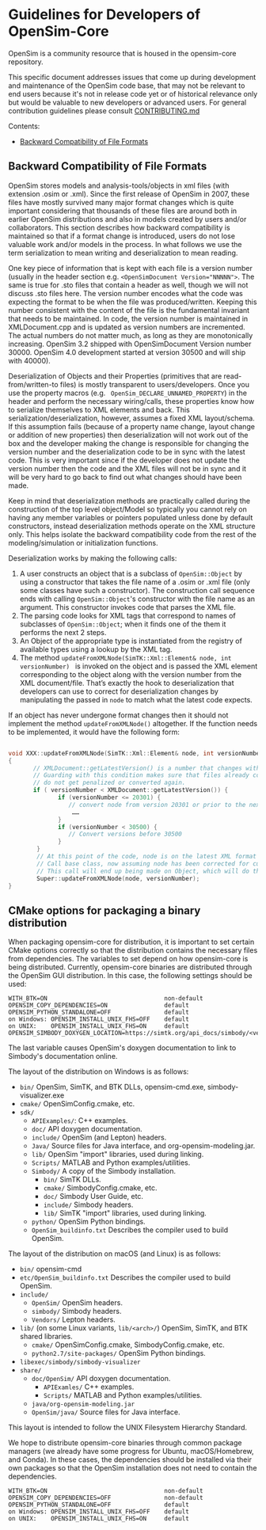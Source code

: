 Guidelines for Developers of OpenSim-Core
===========================================
OpenSim is a community resource that is housed in the opensim-core repository.

This specific document addresses issues that come up during development and maintenance of the OpenSim code base, that may not be relevant to end users because it's not in release code yet or of historical relevance only but would be 
valuable to new developers or advanced users. For general contribution guidelines please consult [CONTRIBUTING.md](https://github.com/opensim-org/opensim-core/blob/master/CONTRIBUTING.md)

Contents:

- [Backward Compatibility of File Formats](#backward-compatibility-of-file-formats)


Backward Compatibility of File Formats
--------------------------------------
OpenSim stores models and analysis-tools/objects in xml files (with extension .osim or .xml). Since the first release of OpenSim in 2007, these files have mostly survived many major format changes which is quite important considering that thousands of these files are around both in earlier OpenSim distributions and also in models created by users and/or collaborators. This section describes how backward compatibility is maintained so that if a format change is introduced, users do not lose valuable work and/or models in the process. In what follows we use the term serialization to mean writing and deserialization to mean reading. 

One key piece of information that is kept with each file is a version number (usually in the header section e.g. `<OpenSimDocument Version="NNNNN">`. The same is true for .sto files that contain a header as well, though we will not discuss .sto files here. The version number encodes what the code was expecting the format to be when the file was produced/written. Keeping this number consistent with the content of the file is the fundamental invariant that needs to be maintained. In code, the version number is maintained in XMLDocument.cpp and is updated as version numbers are incremented. The actual numbers do not matter much, as long as they are monotonically increasing. OpenSim 3.2 shipped with OpenSimDocument Version number 30000. OpenSim 4.0 development started at version 30500 and will ship with 40000).

Deserialization of Objects and their Properties (primitives that are read-from/written-to files) is mostly transparent to users/developers. Once you use the property macros (e.g. ` OpenSim_DECLARE_UNNAMED_PROPERTY`) in the header and perform the necessary wiring/calls, these properties know how to serialize themselves to XML elements and back. This serialization/deserialization, however, assumes a fixed XML layout/schema. If this assumption fails (because of a property name change, layout change or addition of new properties) then deserialization will not work out of the box and the developer making the change is responsible for changing the version number and the deserialization code to be in sync with the latest code. This is very important since if the developer does not update the version number then the code and the XML files will not be in sync and it will be very hard to go back to find out what changes should have been made. 

Keep in mind that deserialization methods are practically called during the construction of the top level object/Model so typically you cannot rely on having any member variables or pointers populated unless done by default constructors, instead deserialization methods operate on the XML structure only. This helps isolate the backward compatibility code from the rest of the modeling/simulation or initialization functions.

Deserialization works by making the following calls:
 1. A user constructs an object that is a subclass of `OpenSim::Object` by using a constructor that takes the file name of a .osim or .xml file (only some classes have such a constructor). The construction call sequence ends with calling `OpenSim::Object`'s constructor with the file name as an argument. This constructor invokes code that parses the XML file.
 2. The parsing code looks for XML tags that correspond to names of subclasses of `OpenSim::Object`; when it finds one of the them it performs the next 2 steps.
 3. An Object of the appropriate type is instantiated from the registry of available types using a lookup by the XML tag.
 4. The method `updateFromXMLNode(SimTK::Xml::Element& node, int versionNumber) ` is invoked on the object and is passed the XML element corresponding to the object along with the version number from the XML document/file. That’s exactly the hook to deserialization that developers can use to correct for deserialization changes by manipulating the passed in `node` to match what the latest code expects. 


If an object has never undergone format changes then it should not implement the method `updateFromXMLNode()` altogether.
If the function needs to be implemented, it would have the following form:
```cpp

void XXX::updateFromXMLNode(SimTK::Xml::Element& node, int versionNumber)
{
       // XMLDocument::getLatestVersion() is a number that changes with upgrades
       // Guarding with this condition makes sure that files already converted 
       // do not get penalized or converted again.
       if ( versionNumber < XMLDocument::getLatestVersion()) {
              if (versionNumber <= 20301) {
		         // convert node from version 20301 or prior to the next version
		          ……
              }
              if (versionNumber < 30500) {
	             // Convert versions before 30500 
              }
        }
        // At this point of the code, node is on the latest XML format
        // Call base class, now assuming node has been corrected for current version
        // This call will end up being made on Object, which will do the actual population of Property values
        Super::updateFromXMLNode(node, versionNumber);
}
```

CMake options for packaging a binary distribution
-------------------------------------------------

When packaging opensim-core for distribution, it is important to set certain
CMake options correctly so that the distribution contains the necessary files
from dependencies. The variables to set depend on how opensim-core is being
distributed. Currently, opensim-core binaries are distributed through the
OpenSim GUI distribution. In this case, the following settings should be used:

    WITH_BTK=ON                                 non-default
    OPENSIM_COPY_DEPENDENCIES=ON                default
    OPENSIM_PYTHON_STANDALONE=OFF               default
    on Windows: OPENSIM_INSTALL_UNIX_FHS=OFF    default
    on UNIX:    OPENSIM_INSTALL_UNIX_FHS=ON     default
    OPENSIM_SIMBODY_DOXYGEN_LOCATION=https://simtk.org/api_docs/simbody/<version>/

The last variable causes OpenSim's doxygen documentation to link to Simbody's
documentation online.

The layout of the distribution on Windows is as follows:

  - `bin/` OpenSim, SimTK, and BTK DLLs, opensim-cmd.exe, simbody-visualizer.exe
  - `cmake/` OpenSimConfig.cmake, etc.
  - `sdk/`
    - `APIExamples/`: C++ examples.
    - `doc/` API doxygen documentation.
    - `include/` OpenSim (and Lepton) headers.
    - `Java/` Source files for Java interface, and org-opensim-modeling.jar.
    - `lib/` OpenSim "import" libraries, used during linking.
    - `Scripts/` MATLAB and Python examples/utilities.
    - `Simbody/` A copy of the Simbody installation.
      - `bin/` SimTK DLLs.
      - `cmake/` SimbodyConfig.cmake, etc.
      - `doc/` Simbody User Guide, etc.
      - `include/` Simbody headers.
      - `lib/` SimTK "import" libraries, used during linking.
    - `python/` OpenSim Python bindings.
    - `OpenSim_buildinfo.txt` Describes the compiler used to build OpenSim.

The layout of the distribution on macOS (and Linux) is as follows:

  - `bin/` opensim-cmd
  - `etc/OpenSim_buildinfo.txt` Describes the compiler used to build OpenSim.
  - `include/`
    - `OpenSim/` OpenSim headers.
    - `simbody/` Simbody headers.
    - `Vendors/` Lepton headers.
  - `lib/` (on some Linux variants, `lib/<arch>/`) OpenSim, SimTK, and BTK  shared libraries.
    - `cmake/` OpenSimConfig.cmake, SimbodyConfig.cmake, etc.
    - `python2.7/site-packages/` OpenSim Python bindings.
  - `libexec/simbody/simbody-visualizer`
  - `share/`
    - `doc/OpenSim/` API doxygen documentation.
      - `APIExamles/` C++ examples.
      - `Scripts/` MATLAB and Python examples/utilities.
    - `java/org-opensim-modeling.jar`
    - `OpenSim/java/` Source files for Java interface.

This layout is intended to follow the UNIX Filesystem Hierarchy Standard.

We hope to distribute opensim-core binaries through common package managers
(we already have some progress for Ubuntu, macOS/Homebrew, and Conda). In these
cases, the dependencies should be installed via their own packages so that the
OpenSim installation does not need to contain the dependencies.

    WITH_BTK=ON                                 non-default
    OPENSIM_COPY_DEPENDENCIES=OFF               non-default
    OPENSIM_PYTHON_STANDALONE=OFF               default
    on Windows: OPENSIM_INSTALL_UNIX_FHS=OFF    default
    on UNIX:    OPENSIM_INSTALL_UNIX_FHS=ON     default

